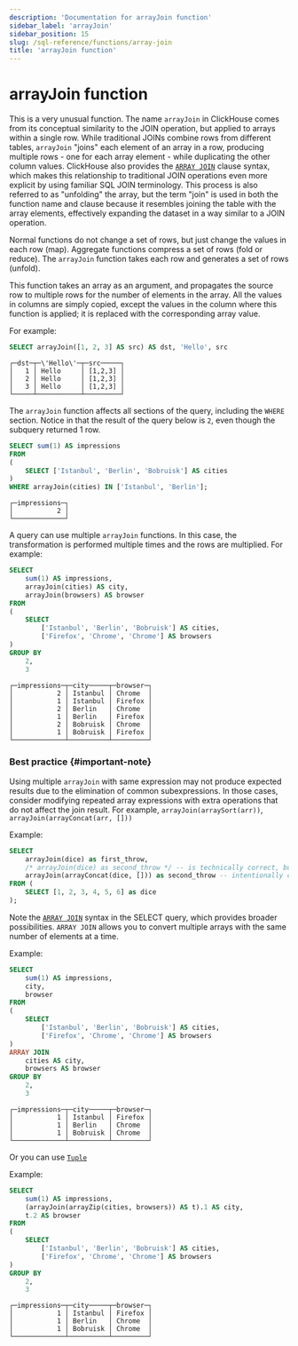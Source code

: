 ```yaml
---
description: 'Documentation for arrayJoin function'
sidebar_label: 'arrayJoin'
sidebar_position: 15
slug: /sql-reference/functions/array-join
title: 'arrayJoin function'
---
```


# arrayJoin function

This is a very unusual function. The name `arrayJoin` in ClickHouse comes from its conceptual similarity to the JOIN operation, but applied to arrays within a single row. While traditional JOINs combine rows from different tables, `arrayJoin` "joins" each element of an array in a row, producing multiple rows - one for each array element - while duplicating the other column values. ClickHouse also provides the [`ARRAY JOIN`](/sql-reference/statements/select/array-join) clause syntax, which makes this relationship to traditional JOIN operations even more explicit by using familiar SQL JOIN terminology. This process is also referred to as "unfolding" the array, but the term "join" is used in both the function name and clause because it resembles joining the table with the array elements, effectively expanding the dataset in a way similar to a JOIN operation.

Normal functions do not change a set of rows, but just change the values in each row (map).
Aggregate functions compress a set of rows (fold or reduce).
The `arrayJoin` function takes each row and generates a set of rows (unfold).

This function takes an array as an argument, and propagates the source row to multiple rows for the number of elements in the array.
All the values in columns are simply copied, except the values in the column where this function is applied; it is replaced with the corresponding array value.

For example:

```sql title="Query"
SELECT arrayJoin([1, 2, 3] AS src) AS dst, 'Hello', src
```

```text title="Response"
┌─dst─┬─\'Hello\'─┬─src─────┐
│   1 │ Hello     │ [1,2,3] │
│   2 │ Hello     │ [1,2,3] │
│   3 │ Hello     │ [1,2,3] │
└─────┴───────────┴─────────┘
```

The `arrayJoin` function affects all sections of the query, including the `WHERE` section. Notice in that the result of the query below is `2`, even though the subquery returned 1 row.

```sql title="Query"
SELECT sum(1) AS impressions
FROM
(
    SELECT ['Istanbul', 'Berlin', 'Bobruisk'] AS cities
)
WHERE arrayJoin(cities) IN ['Istanbul', 'Berlin'];
```

```text title="Response"
┌─impressions─┐
│           2 │
└─────────────┘
```

A query can use multiple `arrayJoin` functions. In this case, the transformation is performed multiple times and the rows are multiplied.
For example:

```sql title="Query"
SELECT
    sum(1) AS impressions,
    arrayJoin(cities) AS city,
    arrayJoin(browsers) AS browser
FROM
(
    SELECT
        ['Istanbul', 'Berlin', 'Bobruisk'] AS cities,
        ['Firefox', 'Chrome', 'Chrome'] AS browsers
)
GROUP BY
    2,
    3
```

```text title="Response"
┌─impressions─┬─city─────┬─browser─┐
│           2 │ Istanbul │ Chrome  │
│           1 │ Istanbul │ Firefox │
│           2 │ Berlin   │ Chrome  │
│           1 │ Berlin   │ Firefox │
│           2 │ Bobruisk │ Chrome  │
│           1 │ Bobruisk │ Firefox │
└─────────────┴──────────┴─────────┘
```

### Best practice {#important-note}

Using multiple `arrayJoin` with same expression may not produce expected results due to the elimination of common subexpressions.
In those cases, consider modifying repeated array expressions with extra operations that do not affect the join result. For example,  `arrayJoin(arraySort(arr))`, `arrayJoin(arrayConcat(arr, []))`

Example:

```sql
SELECT
    arrayJoin(dice) as first_throw,
    /* arrayJoin(dice) as second_throw */ -- is technically correct, but will annihilate result set
    arrayJoin(arrayConcat(dice, [])) as second_throw -- intentionally changed expression to force re-evaluation
FROM (
    SELECT [1, 2, 3, 4, 5, 6] as dice
);
```

Note the [`ARRAY JOIN`](../statements/select/array-join.md) syntax in the SELECT query, which provides broader possibilities.
`ARRAY JOIN` allows you to convert multiple arrays with the same number of elements at a time.

Example:

```sql
SELECT
    sum(1) AS impressions,
    city,
    browser
FROM
(
    SELECT
        ['Istanbul', 'Berlin', 'Bobruisk'] AS cities,
        ['Firefox', 'Chrome', 'Chrome'] AS browsers
)
ARRAY JOIN
    cities AS city,
    browsers AS browser
GROUP BY
    2,
    3
```

```text
┌─impressions─┬─city─────┬─browser─┐
│           1 │ Istanbul │ Firefox │
│           1 │ Berlin   │ Chrome  │
│           1 │ Bobruisk │ Chrome  │
└─────────────┴──────────┴─────────┘
```

Or you can use [`Tuple`](../data-types/tuple.md)

Example:

```sql title="Query"
SELECT
    sum(1) AS impressions,
    (arrayJoin(arrayZip(cities, browsers)) AS t).1 AS city,
    t.2 AS browser
FROM
(
    SELECT
        ['Istanbul', 'Berlin', 'Bobruisk'] AS cities,
        ['Firefox', 'Chrome', 'Chrome'] AS browsers
)
GROUP BY
    2,
    3
```

```text title="Row"
┌─impressions─┬─city─────┬─browser─┐
│           1 │ Istanbul │ Firefox │
│           1 │ Berlin   │ Chrome  │
│           1 │ Bobruisk │ Chrome  │
└─────────────┴──────────┴─────────┘
```
